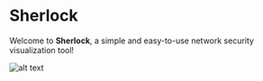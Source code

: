 # Sherlock

Welcome to **Sherlock**, a simple and easy-to-use network security visualization tool!

![alt text](https://github.com/seanjhulse/sherlock/images/sherlock_homepage.png)
